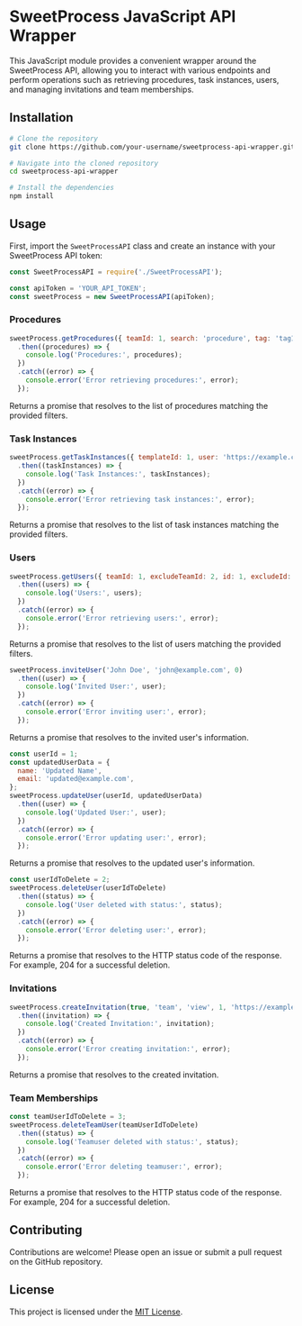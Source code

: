 # SweetProcess JavaScript API Wrapper

This JavaScript module provides a convenient wrapper around the SweetProcess API, allowing you to interact with various endpoints and perform operations such as retrieving procedures, task instances, users, and managing invitations and team memberships.

## Installation

```bash
# Clone the repository
git clone https://github.com/your-username/sweetprocess-api-wrapper.git

# Navigate into the cloned repository
cd sweetprocess-api-wrapper

# Install the dependencies
npm install
```

## Usage

First, import the `SweetProcessAPI` class and create an instance with your SweetProcess API token:

```javascript
const SweetProcessAPI = require('./SweetProcessAPI');

const apiToken = 'YOUR_API_TOKEN';
const sweetProcess = new SweetProcessAPI(apiToken);
```

### Procedures

```javascript
sweetProcess.getProcedures({ teamId: 1, search: 'procedure', tag: 'tag1,tag2', policyId: 1, visibleToUser: 1, ordering: 'name' })
  .then((procedures) => {
    console.log('Procedures:', procedures);
  })
  .catch((error) => {
    console.error('Error retrieving procedures:', error);
  });
```

Returns a promise that resolves to the list of procedures matching the provided filters.

### Task Instances

```javascript
sweetProcess.getTaskInstances({ templateId: 1, user: 'https://example.com/api/users/1/', contentType: 'document', objectId: 1, completed: true, dueLte: '2023-06-01', dueGte: '2023-06-30' })
  .then((taskInstances) => {
    console.log('Task Instances:', taskInstances);
  })
  .catch((error) => {
    console.error('Error retrieving task instances:', error);
  });
```

Returns a promise that resolves to the list of task instances matching the provided filters.

### Users

```javascript
sweetProcess.getUsers({ teamId: 1, excludeTeamId: 2, id: 1, excludeId: 2, status: 'active' })
  .then((users) => {
    console.log('Users:', users);
  })
  .catch((error) => {
    console.error('Error retrieving users:', error);
  });
```

Returns a promise that resolves to the list of users matching the provided filters.

```javascript
sweetProcess.inviteUser('John Doe', 'john@example.com', 0)
  .then((user) => {
    console.log('Invited User:', user);
  })
  .catch((error) => {
    console.error('Error inviting user:', error);
  });
```

Returns a promise that resolves to the invited user's information.

```javascript
const userId = 1;
const updatedUserData = {
  name: 'Updated Name',
  email: 'updated@example.com',
};
sweetProcess.updateUser(userId, updatedUserData)
  .then((user) => {
    console.log('Updated User:', user);
  })
  .catch((error) => {
    console.error('Error updating user:', error);
  });
```

Returns a promise that resolves to the updated user's information.

```javascript
const userIdToDelete = 2;
sweetProcess.deleteUser(userIdToDelete)
  .then((status) => {
    console.log('User deleted with status:', status);
  })
  .catch((error) => {
    console.error('Error deleting user:', error);
  });
```

Returns a promise that resolves to the HTTP status code of the response. For example, 204 for a successful deletion.

### Invitations

```javascript
sweetProcess.createInvitation(true, 'team', 'view', 1, 'https://example.com/api/users/3/')
  .then((invitation) => {
    console.log('Created Invitation:', invitation);
  })
  .catch((error) => {
    console.error('Error creating invitation:', error);
  });
```

Returns a promise that resolves to the created invitation.

### Team Memberships

```javascript
const teamUserIdToDelete = 3;
sweetProcess.deleteTeamUser(teamUserIdToDelete)
  .then((status) => {
    console.log('Teamuser deleted with status:', status);
  })
  .catch((error) => {
    console.error('Error deleting teamuser:', error);
  });
```

Returns a promise that resolves to the HTTP status code of the response. For example, 204 for a successful deletion.

## Contributing

Contributions are welcome! Please open an issue or submit a pull request on the GitHub repository.

## License

This project is licensed under the [MIT License](LICENSE).
